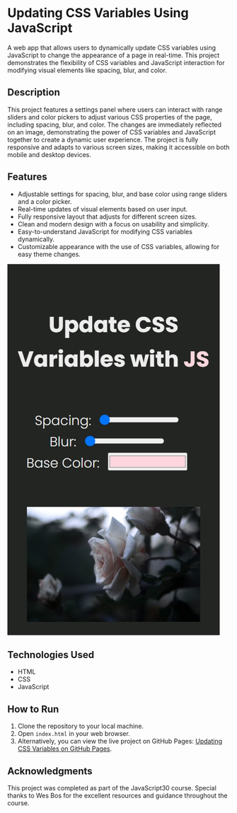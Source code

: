 # Updating CSS Variables Using JavaScript

A web app that allows users to dynamically update CSS variables using JavaScript to change the appearance of a page in real-time. This project demonstrates the flexibility of CSS variables and JavaScript interaction for modifying visual elements like spacing, blur, and color.

## Description

This project features a settings panel where users can interact with range sliders and color pickers to adjust various CSS properties of the page, including spacing, blur, and color. The changes are immediately reflected on an image, demonstrating the power of CSS variables and JavaScript together to create a dynamic user experience. The project is fully responsive and adapts to various screen sizes, making it accessible on both mobile and desktop devices.

## Features

- Adjustable settings for spacing, blur, and base color using range sliders and a color picker.
- Real-time updates of visual elements based on user input.
- Fully responsive layout that adjusts for different screen sizes.
- Clean and modern design with a focus on usability and simplicity.
- Easy-to-understand JavaScript for modifying CSS variables dynamically.
- Customizable appearance with the use of CSS variables, allowing for easy theme changes.

![Updating CSS Variables Screenshot](screenshot/updating-css-screenshot.jpeg)

## Technologies Used

- HTML
- CSS
- JavaScript

## How to Run

1. Clone the repository to your local machine.
2. Open `index.html` in your web browser.
3. Alternatively, you can view the live project on GitHub Pages: [Updating CSS Variables on GitHub Pages](https://deannamandarino.github.io/updating-css-variables/).

## Acknowledgments

This project was completed as part of the JavaScript30 course. Special thanks to Wes Bos for the excellent resources and guidance throughout the course.